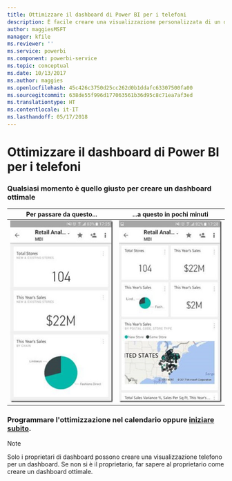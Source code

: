 ```yaml
---
title: Ottimizzare il dashboard di Power BI per i telefoni
description: È facile creare una visualizzazione personalizzata di un dashboard in particolare per la visualizzazione nei telefoni cellulari. Prova adesso.
author: maggiesMSFT
manager: kfile
ms.reviewer: ''
ms.service: powerbi
ms.component: powerbi-service
ms.topic: conceptual
ms.date: 10/13/2017
ms.author: maggies
ms.openlocfilehash: 45c426c3750d25cc262d0b1ddafc63307500fa00
ms.sourcegitcommit: 638de55f996d177063561b36d95c8c71ea7af3ed
ms.translationtype: HT
ms.contentlocale: it-IT
ms.lasthandoff: 05/17/2018
---
```

# <a name="optimize-power-bi-dashboard-for-phones"></a>Ottimizzare il dashboard di Power BI per i telefoni
### <a name="anytime-is-the-right-time-to-create-a-great-dashboard"></a>Qualsiasi momento è quello giusto per creare un dashboard ottimale
| **Per passare da questo...** | **...a questo in pochi minuti** |
|:---:|:---:|
| ![](media/mobile-apps-optimize-dashboard-phone-view/power-bi-phone-dashboard-not-optimized.png) |![](media/mobile-apps-optimize-dashboard-phone-view/power-bi-phone-dashboard-optimized.png) |

### <a name="book-some-time-on-your-calendar-or-start-optimizing-nowservice-create-dashboard-mobile-phone-viewmd"></a>Programmare l'ottimizzazione nel calendario oppure [iniziare subito](service-create-dashboard-mobile-phone-view.md).
> [!NOTE]
> Solo i proprietari di dashboard possono creare una visualizzazione telefono per un dashboard. Se non si è il proprietario, far sapere al proprietario come creare un dashboard ottimale.
> 
> 

